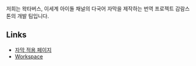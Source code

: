 저희는 왁타버스, 이세계 아이돌 채널의 다국어 자막을 제작하는 번역 프로젝트 감람스톤의 개발 팀입니다.

## Links

- [자막 적용 페이지](https://upload.gamramstone.com)
- [Workspace](https://gamramstone.com)
